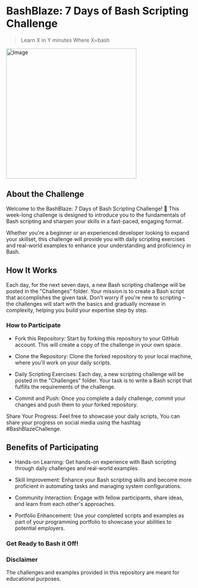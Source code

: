 # BashBlaze: 7 Days of Bash Scripting Challenge

> Learn X in Y minutes
> Where X=bash
<img src="https://github.com/prajwalpd7/BashBlaze-7-Days-of-Bash-Scripting-Challenge/assets/71492927/0b952f89-187d-4d34-b174-8f918ccb5783" alt="Image" width="350" height="350">

## About the Challenge

Welcome to the BashBlaze: 7 Days of Bash Scripting Challenge! 🚀 This week-long challenge is designed to introduce you to the fundamentals of Bash scripting and sharpen your skills in a fast-paced, engaging format.

Whether you're a beginner or an experienced developer looking to expand your skillset, this challenge will provide you with daily scripting exercises and real-world examples to enhance your understanding and proficiency in Bash.

## How It Works

Each day, for the next seven days, a new Bash scripting challenge will be posted in the "Challenges" folder. Your mission is to create a Bash script that accomplishes the given task. Don't worry if you're new to scripting – the challenges will start with the basics and gradually increase in complexity, helping you build your expertise step by step.

### How to Participate

- Fork this Repository: Start by forking this repository to your GitHub account. This will create a copy of the challenge in your own space.

- Clone the Repository: Clone the forked repository to your local machine, where you'll work on your daily scripts.

- Daily Scripting Exercises: Each day, a new scripting challenge will be posted in the "Challenges" folder. Your task is to write a Bash script that fulfills the requirements of the challenge.

- Commit and Push: Once you complete a daily challenge, commit your changes and push them to your forked repository.

Share Your Progress: Feel free to showcase your daily scripts, You can share your progress on social media using the hashtag #BashBlazeChallenge.

## Benefits of Participating

- Hands-on Learning: Get hands-on experience with Bash scripting through daily challenges and real-world examples.

- Skill Improvement: Enhance your Bash scripting skills and become more proficient in automating tasks and managing system configurations.

- Community Interaction: Engage with fellow participants, share ideas, and learn from each other's approaches.

- Portfolio Enhancement: Use your completed scripts and examples as part of your programming portfolio to showcase your abilities to potential employers.

### Get Ready to Bash it Off!

### Disclaimer

The challenges and examples provided in this repository are meant for educational purposes.
